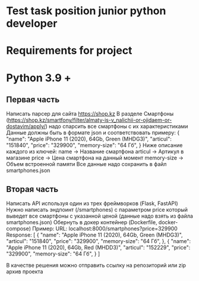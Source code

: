 # Test task position junior python developer

# Requirements for project
# Python 3.9 +



## Первая часть
Написать парсер для сайта https://shop.kz 
В разделе Смартфоны
(https://shop.kz/smartfony/filter/almaty-is-v_nalichii-or-ojidaem-or-dostavim/apply/) надо спарсить все смартфоны с их характеристиками
Данные должны быть в формате json и соответствовать примеру:
{
"name": "Apple iPhone 11 (2020), 64Gb, Green (MHDG3)", 
"articul": "151840",
"price": "329900",
"memory-size": "64 Гб",
}
Ниже описание каждого из ключей: name -> Название смартфона articul -> Артикул в магазине
price -> Цена смартфона на данный момент memory-size -> Объем встроенной памяти
Все данные надо сохранить в файл smartphones.json

## Вторая часть 
Написать API используя один из трех фреймворков (Flask, FastAPI)
Нужно написать эндпоинт (/smartphones) с параметром price который выведет все смартфоны с указанной ценой (данные надо взять из файла smartphones.json)
Обернуть в докер контейнер (Dockerfile, docker-compose)
Пример:
URL: localhost:8000/smartphones?price=329900 Response:
[
{
"name": "Apple iPhone 11 (2020), 64Gb, Green (MHDG3)", 
"articul": "151840",
"price": "329900",
"memory-size": "64 Гб",
},
{
"name": "Apple iPhone 11 (2020), 64Gb, Red (MHDD3)", "articul": "152229",
"price": "329900",
"memory-size": "64 Гб",
}
]

В качестве решения можно отправить ссылку на репозиторий или zip архив проекта
